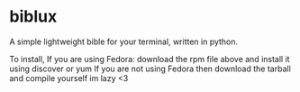 # biblux
A simple lightweight bible for your terminal, written in python.




To install, 
If you are using Fedora: download the rpm file above and install it using discover or yum
If you are not using Fedora then download the tarball and compile yourself im lazy <3
